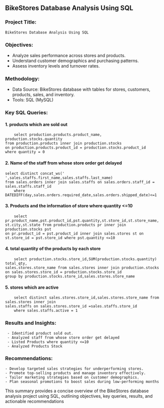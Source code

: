 ## BikeStores Database Analysis Using SQL
### Project Title:
    BikeStores Database Analysis Using SQL

### Objectives:
- Analyze sales performance across stores and products.
- Understand customer demographics and purchasing patterns.
- Assess inventory levels and turnover rates.
     
### Methodology:
   - Data Source: BikeStores database with tables for stores, customers, products, sales, and inventory.
   - Tools: SQL (MySQL)

### Key SQL Queries:

#### 1. products which are sold out

        select production.products.product_name, production.stocks.quantity
	from production.products inner join production.stocks
	on production.products.product_id = production.stocks.product_id
	where quantity = 0

#### 2. Name of the staff from whose store order get delayed

	select distinct concat_ws(' ',sales.staffs.first_name,sales.staffs.last_name)
	from sales.orders inner join sales.staffs on sales.orders.staff_id = 
	sales.staffs.staff_id 
        where DATEDIFF(day,sales.orders.required_date,sales.orders.shipped_date)<=1

#### 3. Products and the information of store where quantity <=10

        select pr.product_name,pst.product_id,pst.quantity,st.store_id,st.store_name,
	st.city,st.state from production.products pr inner join production.stocks pst
	on pr.product_id = pst.product_id inner join sales.stores st on
	st.store_id = pst.store_id where pst.quantity <=10

#### 4. total quantity of the products by each store

        select production.stocks.store_id,SUM(production.stocks.quantity) total_qty,
	sales.stores.store_name from sales.stores inner join production.stocks
	on sales.stores.store_id = production.stocks.store_id
	group by production.stocks.store_id,sales.stores.store_name

#### 5. stores which are active

        select distinct sales.stores.store_id,sales.stores.store_name from sales.stores inner join 
	sales.staffs on sales.stores.store_id =sales.staffs.store_id
        where sales.staffs.active = 1

        
### Results and Insights:
     - Identified product sold out.
     - Analyzed staff from whose store order get delayed
     - Listed Products where quantity <=10
     - Analyzed Products Stock

### Recommendations:

    - Develop targeted sales strategies for underperforming stores.
    - Promote top-selling products and manage inventory effectively.
    - Tailor marketing strategies based on customer demographics.
    - Plan seasonal promotions to boost sales during low-performing months
    

This summary provides a concise overview of the BikeStores database analysis project using SQL, outlining objectives, key queries, results, and actionable recommendations
     







